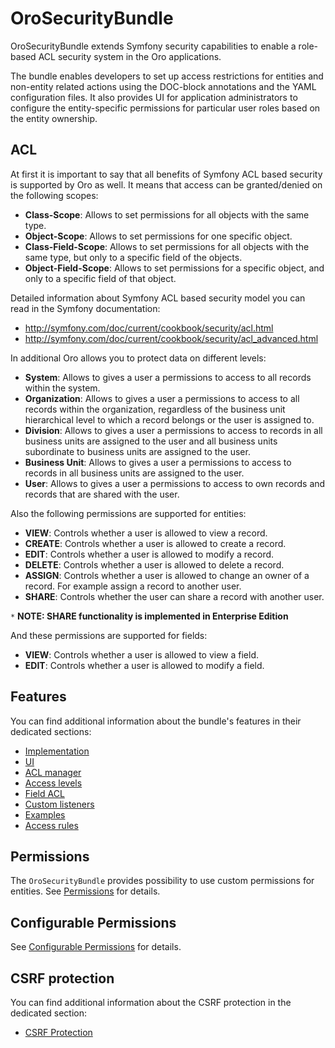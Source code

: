 # OroSecurityBundle

OroSecurityBundle extends Symfony security capabilities to enable a role-based ACL security system in the Oro applications.

The bundle enables developers to set up access restrictions for entities and non-entity related actions using the DOC-block annotations and the YAML configuration files. It also provides UI for application administrators to configure the entity-specific permissions for particular user roles based on the entity ownership.

## ACL

At first it is important to say that all benefits of Symfony ACL based security is supported by Oro as well. It means that access can be granted/denied on the following scopes:

 - **Class-Scope**: Allows to set permissions for all objects with the same type.
 - **Object-Scope**: Allows to set permissions for one specific object.
 - **Class-Field-Scope**: Allows to set permissions for all objects with the same type, but only to a specific field of the objects.
 - **Object-Field-Scope**: Allows to set permissions for a specific object, and only to a specific field of that object.

Detailed information about Symfony ACL based security model you can read in the Symfony documentation:

 - http://symfony.com/doc/current/cookbook/security/acl.html
 - http://symfony.com/doc/current/cookbook/security/acl_advanced.html

In additional Oro allows you to protect data on different levels:

 - **System**: Allows to gives a user a permissions to access to all records within the system.
 - **Organization**: Allows to gives a user a permissions to access to all records within the organization, regardless of the business unit hierarchical level to which a record belongs or the user is assigned to.
 - **Division**: Allows to gives a user a permissions to access to records in all business units are assigned to the user and all business units subordinate to business units are assigned to the user.
 - **Business Unit**: Allows to gives a user a permissions to access to records in all business units are assigned to the user.
 - **User**: Allows to gives a user a permissions to access to own records and records that are shared with the user.

Also the following permissions are supported for entities:

 - **VIEW**: Controls whether a user is allowed to view a record.
 - **CREATE**: Controls whether a user is allowed to create a record.
 - **EDIT**: Controls whether a user is allowed to modify a record.
 - **DELETE**: Controls whether a user is allowed to delete a record.
 - **ASSIGN**: Controls whether a user is allowed to change an owner of a record. For example assign a record to another user.
 - **SHARE**: Controls whether the user can share a record with another user.

 `*` **NOTE: SHARE functionality is implemented in Enterprise Edition**

And these permissions are supported for fields:
 
 - **VIEW**: Controls whether a user is allowed to view a field.
 - **EDIT**: Controls whether a user is allowed to modify a field.

## Features

You can find additional information about the bundle's features in their dedicated sections:
- [Implementation](./Resources/doc/implementation.md)
- [UI](./Resources/doc/ui.md)
- [ACL manager](./Resources/doc/acl-manager.md)
- [Access levels](./Resources/doc/access-levels.md)
- [Field ACL](./Resources/doc/field-acl.md)
- [Custom listeners](./Resources/doc/custom-listeners.md)
- [Examples](./Resources/doc/examples.md)
- [Access rules](./Resources/doc/access-rules.md)

## Permissions

The `OroSecurityBundle` provides possibility to use custom permissions for entities.
See [Permissions](./Resources/doc/permissions.md) for details.

## Configurable Permissions

See [Configurable Permissions](./Resources/doc/configurable-permissions.md) for details.

## CSRF protection
You can find additional information about the CSRF protection in the dedicated section:
- [CSRF Protection](./Resources/doc/csrf-protection.md)
